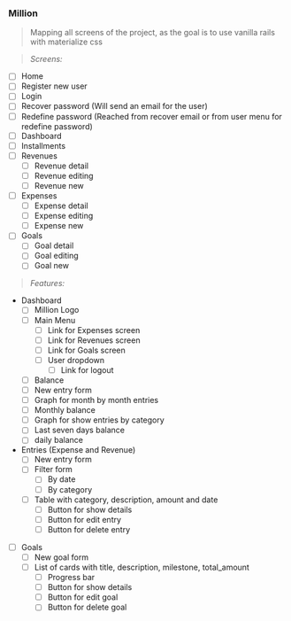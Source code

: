 ### Million

> Mapping all screens of the project, as the goal is to use vanilla rails with materialize css

> *Screens:*

* [ ] Home
* [ ] Register new user
* [ ] Login
* [ ] Recover password (Will send an email for the user)
* [ ] Redefine password (Reached from recover email or from user menu for redefine password)
* [ ] Dashboard
* [ ] Installments
* [ ] Revenues
  * [ ] Revenue detail
  * [ ] Revenue editing
  * [ ] Revenue new
* [ ] Expenses
  * [ ] Expense detail
  * [ ] Expense editing
  * [ ] Expense new
* [ ] Goals
  * [ ] Goal detail
  * [ ] Goal editing
  * [ ] Goal new

> *Features:*

* Dashboard
  * [ ] Million Logo
  * [ ] Main Menu
    * [ ] Link for Expenses screen
    * [ ] Link for Revenues screen
    * [ ] Link for Goals screen
    * [ ] User dropdown
      * [ ] Link for logout
  * [ ] Balance
  * [ ] New entry form
  * [ ] Graph for month by month entries
  * [ ] Monthly balance
  * [ ] Graph for show entries by category
  * [ ] Last seven days balance
  * [ ] daily balance
* Entries (Expense and Revenue)
  * [ ] New entry form
  * [ ] Filter form
    * [ ] By date
    * [ ] By category
  * [ ] Table with category, description, amount and date
    * [ ] Button for show details
    * [ ] Button for edit entry
    * [ ] Button for delete entry
* [ ] Goals
  * [ ] New goal form
  * [ ] List of cards with title, description, milestone, total_amount
    * [ ] Progress bar
    * [ ] Button for show details
    * [ ] Button for edit goal
    * [ ] Button for delete goal
